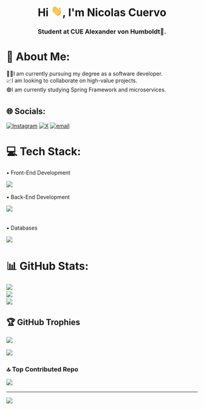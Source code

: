 <h1 align="center">Hi <img src="https://raw.githubusercontent.com/ABSphreak/ABSphreak/master/gifs/Hi.gif" style="width: 30px; display: inline-block;" data-target="animated-image.originalImage">, I'm Nicolas Cuervo</h1>
<h3 align="center">Student at CUE Alexander von Humboldt🌟.</h3>


# 💫 About Me:
👨‍🎓I am currently pursuing my degree as a software developer.<br>📈I am looking to collaborate on high-value projects.<br>🟢I am currently studying Spring Framework and microservices.<br>


## 🌐 Socials:
[![Instagram](https://img.shields.io/badge/Instagram-%23E4405F.svg?logo=Instagram&logoColor=white)](https://instagram.com/Cuervo1127) [![X](https://img.shields.io/badge/X-black.svg?logo=X&logoColor=white)](https://x.com/Cuervo1127) [![email](https://img.shields.io/badge/Email-D14836?logo=gmail&logoColor=white)](mailto:ncuervo_175@cue.edu.co) 

# 💻 Tech Stack:
• Front-End Development 
<div align="left">
    <img src="https://skillicons.dev/icons?i=html,css,javascript" /> <br>
</div>   


• Back-End Development 
<div align="left">
    <img src="https://skillicons.dev/icons?i=python,nodejs,java,php" /><br>
</div>
<br>

• Databases 
<div align="left">
    <img src="https://skillicons.dev/icons?i=mysql,mongodb" /><br>
</div>



# 📊 GitHub Stats:
![](https://github-readme-stats.vercel.app/api?username=NicolasCuervor&theme=dark&hide_border=false&include_all_commits=true&count_private=true)<br/>
![](https://github-readme-streak-stats.herokuapp.com/?user=NicolasCuervor&theme=dark&hide_border=false)<br/>
![](https://github-readme-stats.vercel.app/api/top-langs/?username=NicolasCuervor&theme=dark&hide_border=false&include_all_commits=true&count_private=true&layout=compact)

## 🏆 GitHub Trophies
![](https://github-profile-trophy.vercel.app/?username=NicolasCuervor&theme=radical&no-frame=false&no-bg=false&margin-w=4)


![](https://quotes-github-readme.vercel.app/api?type=horizontal&theme=radical)

### 🔝 Top Contributed Repo
![](https://github-contributor-stats.vercel.app/api?username=NicolasCuervor&limit=5&theme=dark&combine_all_yearly_contributions=true)

---
[![](https://visitcount.itsvg.in/api?id=NicolasCuervor&icon=1&color=4)](https://visitcount.itsvg.in)

<!-- Proudly created with GPRM ( https://gprm.itsvg.in ) -->
